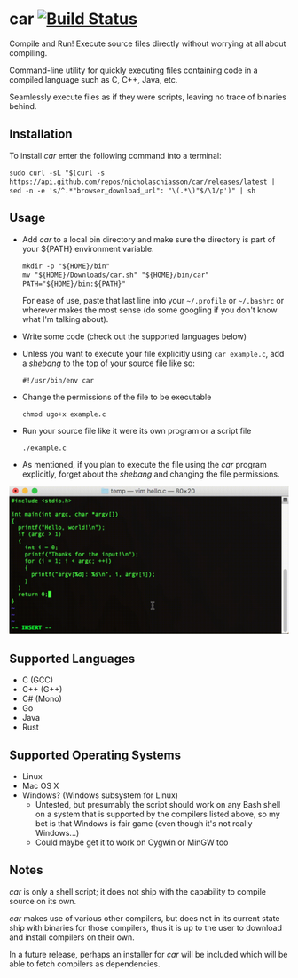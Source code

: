 # car [![Build Status](https://travis-ci.org/nicholaschiasson/car.svg?branch=master)](https://travis-ci.org/nicholaschiasson/car)
Compile and Run! Execute source files directly without worrying at all about compiling.

Command-line utility for quickly executing files containing code in a compiled language such as C, C++, Java, etc.

Seamlessly execute files as if they were scripts, leaving no trace of binaries behind.

## Installation
To install *car* enter the following command into a terminal:

```
sudo curl -sL "$(curl -s https://api.github.com/repos/nicholaschiasson/car/releases/latest | sed -n -e 's/^.*"browser_download_url": "\(.*\)"$/\1/p')" | sh
```

## Usage
- Add *car* to a local bin directory and make sure the directory is part of your ${PATH} environment variable.

  ```
  mkdir -p "${HOME}/bin"
  mv "${HOME}/Downloads/car.sh" "${HOME}/bin/car"
  PATH="${HOME}/bin:${PATH}"
  ```

  For ease of use, paste that last line into your ```~/.profile``` or ```~/.bashrc``` or wherever makes the most sense (do some googling if you don't know what I'm talking about).
- Write some code (check out the supported languages below)
- Unless you want to execute your file explicitly using ```car example.c```, add a *shebang* to the top of your source file like so:

  ```
  #!/usr/bin/env car
  ```
- Change the permissions of the file to be executable

  ```
  chmod ugo+x example.c
  ```
- Run your source file like it were its own program or a script file

  ```
  ./example.c
  ```
- As mentioned, if you plan to execute the file using the *car* program explicitly, forget about the *shebang* and changing the file permissions.

![](https://github.com/nicholaschiasson/car/raw/master/res/example_usage.gif)

## Supported Languages
- C (GCC)
- C++ (G++)
- C# (Mono)
- Go
- Java
- Rust

## Supported Operating Systems
- Linux
- Mac OS X
- Windows? (Windows subsystem for Linux)
  - Untested, but presumably the script should work on any Bash shell on a system that is supported by the compilers listed above, so my bet is that Windows is fair game (even though it's not really Windows...)
  - Could maybe get it to work on Cygwin or MinGW too

## Notes
*car* is only a shell script; it does not ship with the capability to compile source on its own.

*car* makes use of various other compilers, but does not in its current state ship with binaries for those compilers, thus it is up to the user to download and install compilers on their own.

In a future release, perhaps an installer for *car* will be included which will be able to fetch compilers as dependencies.
